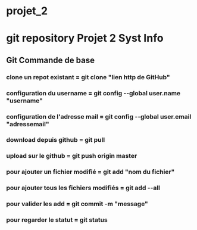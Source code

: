 # projet_2<h1> git repository Projet 2 Syst Info </h1>
<h2> Git Commande de base </h2>
<h3>clone un repot existant = git clone "lien http de GitHub"</h3>
<h3>configuration du username = git config --global user.name "username"</h3>
<h3>configuration de l'adresse mail = git config --global user.email "adressemail"</h3>
<h3>download depuis github = git pull</h3> 
<h3>upload sur le github = git push origin master</h3>
<h3>pour ajouter un fichier modifié = git add "nom du fichier"</h3> 
<h3>pour ajouter tous les fichiers modifiés = git add --all</h3>
<h3>pour valider les add = git commit -m "message"</h3>
<h3>pour regarder le statut = git status</h3>
